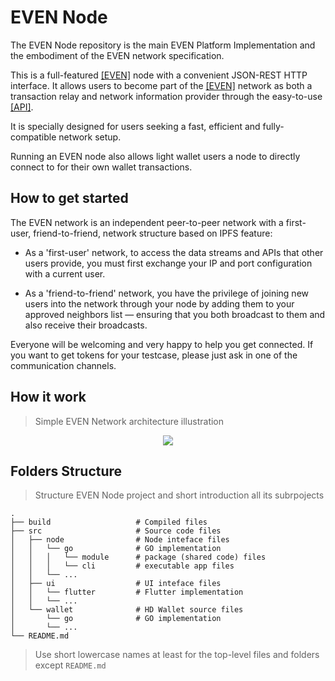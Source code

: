 # EVEN Node

The EVEN Node repository is the main EVEN Platform Implementation and the embodiment of the EVEN network specification. 

This is a full-featured [[EVEN]](https://evenfound.org/) node with a convenient JSON-REST HTTP interface.
It allows users to become part of the [[EVEN]](https://evenfound.org/) network as both a transaction relay
and network information provider through the easy-to-use [[API]](https://evenfound.org/reference).

It is specially designed for users seeking a fast, efficient and fully-compatible network setup.

Running an EVEN node also allows light wallet users a node to directly connect to for their own wallet transactions.

<!-- *-* **License:** GPLv3 -->

## How to get started

The EVEN network is an independent peer-to-peer network with a first-user, friend-to-friend, network structure based on IPFS feature:

- As a 'first-user' network, to access the data streams and APIs that other users provide, you must first exchange your IP and port configuration with a current user.

- As a 'friend-to-friend' network, you have the privilege of joining new users into the network through your node
by adding them to your approved neighbors list — ensuring that you both broadcast to them and also receive their broadcasts.
 
Everyone will be welcoming and very happy to help you get connected.
If you want to get tokens for your testcase, please just ask in one of the communication channels.

## How it work
> Simple EVEN Network architecture illustration

<!-- ![](https://github.com/evenfound/even-network/blob/develop/doc/even-node.png) -->
<!-- <div style="text-align:center"><img src ="https://github.com/evenfound/even-network/blob/develop/doc/even-node.png" /></div> -->
<p align="center">
  <img src="https://github.com/evenfound/even-network/blob/develop/doc/even-node.png">
</p>

## Folders Structure

> Structure EVEN Node project and short introduction all its subrpojects

<!-- ### A typical top-level directory layout -->

    .
    ├── build                   # Compiled files
    ├── src                     # Source code files
    │   ├── node                # Node inteface files 
    │   │   └── go              # GO implementation  
    │   │   │   └── module      # package (shared code) files  
    │   │   │   └── cli         # executable app files  
    │   │   └── ...
    │   ├── ui                  # UI inteface files 
    │   │   └── flutter         # Flutter implementation  
    │   │   └── ...
    │   └── wallet              # HD Wallet source files 
    │       └── go              # GO implementation
    │       └── ...
    └── README.md

> Use short lowercase names at least for the top-level files and folders except  `README.md`



